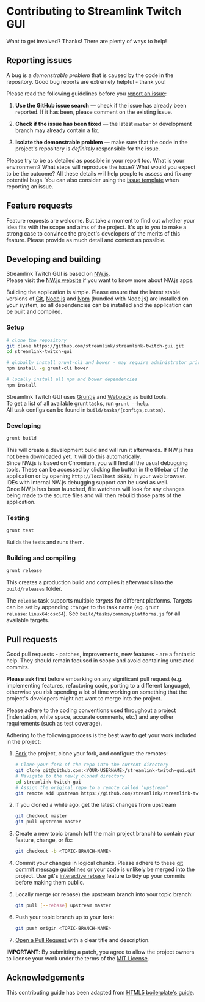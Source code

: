# Contributing to Streamlink Twitch GUI

Want to get involved? Thanks! There are plenty of ways to help!


## Reporting issues

A bug is a *demonstrable problem* that is caused by the code in the repository. Good bug reports are extremely helpful - thank you!

Please read the following guidelines before you [report an issue][issues]:

1. **Use the GitHub issue search** — check if the issue has already been reported. If it has been, please comment on the existing issue.

2. **Check if the issue has been fixed** — the latest `master` or development branch may already contain a fix.

3. **Isolate the demonstrable problem** — make sure that the code in the project's repository is *definitely* responsible for the issue.

Please try to be as detailed as possible in your report too. What is your environment? What steps will reproduce the issue? What would you expect to be the outcome? All these details will help people to assess and fix any potential bugs. You can also consider using the [issue template][issue-template] when reporting an issue.


## Feature requests

Feature requests are welcome. But take a moment to find out whether your idea fits with the scope and aims of the project. It's up to *you* to make a strong case to convince the project's developers of the merits of this feature. Please provide as much detail and context as possible.


## Developing and building

Streamlink Twitch GUI is based on [NW.js][NW.js].  
Please visit the [NW.js website][NW.js-website] if you want to know more about NW.js apps.

Building the application is simple. Please ensure that the latest stable versions of [Git][Git], [Node.js][Node.js] and [Npm][npm] (bundled with Node.js) are installed on your system, so all dependencies can be installed and the application can be built and compiled.

### Setup

```bash
# clone the repository
git clone https://github.com/streamlink/streamlink-twitch-gui.git
cd streamlink-twitch-gui

# globally install grunt-cli and bower - may require administrator privileges
npm install -g grunt-cli bower

# locally install all npm and bower dependencies
npm install
```

Streamlink Twitch GUI uses [Gruntjs][Gruntjs] and [Webpack][Webpack] as build tools.  
To get a list of all available grunt tasks, run `grunt --help`.  
All task configs can be found in `build/tasks/{configs,custom}`.

### Developing

```bash
grunt build
```

This will create a development build and will run it afterwards. If NW.js has not been downloaded yet, it will do this automatically.  
Since NW.js is based on Chromium, you will find all the usual debugging tools. These can be accessed by clicking the button in the titlebar of the application or by opening `http://localhost:8888/` in your web browser. IDEs with internal NW.js debugging support can be used as well.  
Once NW.js has been launched, file watchers will look for any changes being made to the source files and will then rebuild those parts of the application.

### Testing

```bash
grunt test
```

Builds the tests and runs them.

### Building and compiling

```bash
grunt release
```

This creates a production build and compiles it afterwards into the `build/releases` folder.

The `release` task supports multiple *targets* for different platforms. Targets can be set by appending `:target` to the task name (eg. `grunt release:linux64:osx64`). See `build/tasks/common/platforms.js` for all available targets.


## Pull requests

Good pull requests - patches, improvements, new features - are a fantastic help. They should remain focused in scope and avoid containing unrelated commits.

**Please ask first** before embarking on any significant pull request (e.g. implementing features, refactoring code, porting to a different language), otherwise you risk spending a lot of time working on something that the project's developers might not want to merge into the project.

Please adhere to the coding conventions used throughout a project (indentation, white space, accurate comments, etc.) and any other requirements (such as test coverage).

Adhering to the following process is the best way to get your work included in the project:

1. [Fork][howto-fork] the project, clone your fork, and configure the remotes:
   ```bash
   # Clone your fork of the repo into the current directory
   git clone git@github.com:<YOUR-USERNAME>/streamlink-twitch-gui.git
   # Navigate to the newly cloned directory
   cd streamlink-twitch-gui
   # Assign the original repo to a remote called "upstream"
   git remote add upstream https://github.com/streamlink/streamlink-twitch-gui.git
   ```

2. If you cloned a while ago, get the latest changes from upstream
   ```bash
   git checkout master
   git pull upstream master
   ```

3. Create a new topic branch (off the main project branch) to contain your feature, change, or fix:
   ```bash
   git checkout -b <TOPIC-BRANCH-NAME>
   ```

4. Commit your changes in logical chunks. Please adhere to these [git commit message guidelines][howto-format-commits] or your code is unlikely be merged into the project. Use git's [interactive rebase][howto-rebase] feature to tidy up your commits before making them public.

5. Locally merge (or rebase) the upstream branch into your topic branch:
   ```bash
   git pull [--rebase] upstream master
   ```

6. Push your topic branch up to your fork:
   ```bash
   git push origin <TOPIC-BRANCH-NAME>
   ```

7. [Open a Pull Request][howto-open-pull-requests] with a clear title and description.

**IMPORTANT**: By submitting a patch, you agree to allow the project owners to license your work 
under the terms of the [MIT License][license].


## Acknowledgements

This contributing guide has been adapted from [HTML5 boilerplate's guide][ref-h5bp].


  [license]: https://github.com/streamlink/streamlink-twitch-gui/blob/master/LICENSE
  [issues]: https://github.com/streamlink/streamlink-twitch-gui/issues
  [issue-template]: https://github.com/streamlink/streamlink-twitch-gui/blob/master/ISSUE_TEMPLATE.md
  [howto-fork]: https://help.github.com/articles/fork-a-repo
  [howto-rebase]: https://help.github.com/articles/interactive-rebase
  [howto-format-commits]: http://tbaggery.com/2008/04/19/a-note-about-git-commit-messages.html
  [howto-open-pull-requests]: https://help.github.com/articles/using-pull-requests
  [NW.js]: https://github.com/nwjs/nw.js
  [NW.js-website]: http://nwjs.io
  [Git]: https://git-scm.com
  [Node.js]: https://nodejs.org
  [npm]: https://npmjs.org
  [Gruntjs]: http://gruntjs.com
  [Webpack]: https://webpack.github.io
  [ref-h5bp]: https://github.com/h5bp/html5-boilerplate/blob/master/CONTRIBUTING.md
